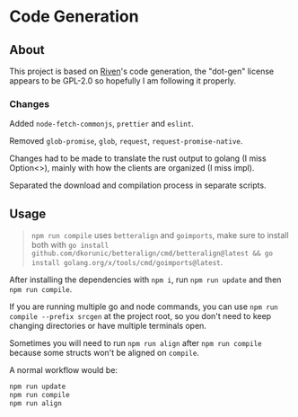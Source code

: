 # Code Generation

## About

This project is based on [Riven](https://github.com/MingweiSamuel/Riven/)'s code generation, the "dot-gen" license appears to be GPL-2.0 so hopefully I am following it properly.

### Changes

Added `node-fetch-commonjs`, `prettier` and `eslint`.

Removed `glob-promise`, `glob`, `request`, `request-promise-native`.

Changes had to be made to translate the rust output to golang (I miss Option<>), mainly with how the clients are organized (I miss impl).

Separated the download and compilation process in separate scripts.

## Usage

> `npm run compile` uses `betteralign` and `goimports`, make sure to install both with `go install github.com/dkorunic/betteralign/cmd/betteralign@latest && go install golang.org/x/tools/cmd/goimports@latest`.

After installing the dependencies with `npm i`, run `npm run update` and then `npm run compile`.

If you are running multiple go and node commands, you can use `npm run compile --prefix srcgen` at the project root, so you don't need to keep changing directories or have multiple terminals open.

Sometimes you will need to run `npm run align` after `npm run compile` because some structs won't be aligned on `compile`.

A normal workflow would be:

```bash
npm run update
npm run compile
npm run align
```
